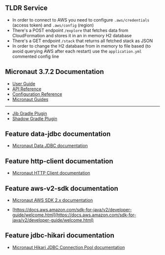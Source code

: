 ## TLDR Service
* In order to connect to AWS you need to configure `.aws/credentials` (access token) and `.aws/config` (region)
* There's a POST endpoint `/explore` that fetches data from CloudFormation and stores it in an in memory H2 database
* There's a GET endpoint `/stack` that returns all fetched stack as JSON
* In order to change the H2 database from in memory to file based (to avoid querying AWS after each restart) use the `application.yml` commented config line

## Micronaut 3.7.2 Documentation

- [User Guide](https://docs.micronaut.io/3.7.2/guide/index.html)
- [API Reference](https://docs.micronaut.io/3.7.2/api/index.html)
- [Configuration Reference](https://docs.micronaut.io/3.7.2/guide/configurationreference.html)
- [Micronaut Guides](https://guides.micronaut.io/index.html)
---

- [Jib Gradle Plugin](https://plugins.gradle.org/plugin/com.google.cloud.tools.jib)
- [Shadow Gradle Plugin](https://plugins.gradle.org/plugin/com.github.johnrengelman.shadow)
## Feature data-jdbc documentation

- [Micronaut Data JDBC documentation](https://micronaut-projects.github.io/micronaut-data/latest/guide/index.html#jdbc)


## Feature http-client documentation

- [Micronaut HTTP Client documentation](https://docs.micronaut.io/latest/guide/index.html#httpClient)


## Feature aws-v2-sdk documentation

- [Micronaut AWS SDK 2.x documentation](https://micronaut-projects.github.io/micronaut-aws/latest/guide/)

- [https://docs.aws.amazon.com/sdk-for-java/v2/developer-guide/welcome.html](https://docs.aws.amazon.com/sdk-for-java/v2/developer-guide/welcome.html)


## Feature jdbc-hikari documentation

- [Micronaut Hikari JDBC Connection Pool documentation](https://micronaut-projects.github.io/micronaut-sql/latest/guide/index.html#jdbc)
